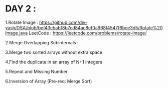 # DAY 2 :

1.Rotate Image : https://github.com/div-yash/DSA/blob/bef43cbabf8b7cd84ac8ef0a968f4547f6bce3d5/Rotate%20Image.java
   LeetCode : https://leetcode.com/problems/rotate-image/ 

2.Merge Overlapping Subintervals :
 
3.Merge two sorted arrays without extra space

4.Find the duplicate in an array of N+1 integers

5.Repeat and Missing Number

6.Inversion of Array (Pre-req: Merge Sort)

